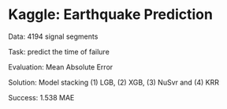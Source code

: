 # Kaggle: Earthquake Prediction

Data: 4194 signal segments

Task: predict the time of failure

Evaluation: Mean Absolute Error

Solution: Model stacking (1) LGB, (2) XGB, (3) NuSvr and (4) KRR

Success: 1.538 MAE
